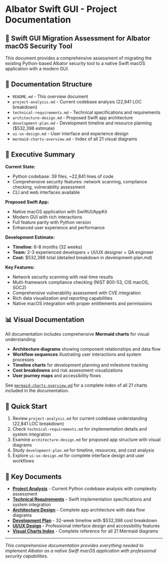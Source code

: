 # Albator Swift GUI - Project Documentation

## 📱 Swift GUI Migration Assessment for Albator macOS Security Tool

This document provides a comprehensive assessment of migrating the existing Python-based Albator security tool to a native Swift macOS application with a modern GUI.

## 📂 Documentation Structure

- `README.md` - This overview document
- `project-analysis.md` - Current codebase analysis (22,841 LOC breakdown)
- `technical-requirements.md` - Technical specifications and requirements
- `architecture-design.md` - Proposed Swift app architecture  
- `development-plan.md` - Development timeline and resource planning ($532,398 estimate)
- `ui-ux-design.md` - User interface and experience design
- `mermaid-charts-overview.md` - Index of all 21 visual diagrams

## 🎯 Executive Summary

**Current State:**
- Python codebase: 39 files, ~22,841 lines of code
- Comprehensive security features: network scanning, compliance checking, vulnerability assessment
- CLI and web interfaces available

**Proposed Swift App:**
- Native macOS application with SwiftUI/AppKit
- Modern GUI with rich interactions
- Full feature parity with Python version
- Enhanced user experience and performance

**Development Estimate:**
- **Timeline:** 6-8 months (32 weeks)
- **Team:** 2-3 experienced developers + UI/UX designer + QA engineer
- **Cost:** $532,398 total (detailed breakdown in development-plan.md)

**Key Features:**
- Network security scanning with real-time results
- Multi-framework compliance checking (NIST 800-53, CIS macOS, SOC2)
- Comprehensive vulnerability assessment with CVE integration
- Rich data visualization and reporting capabilities
- Native macOS integration with proper entitlements and permissions

## 📊 Visual Documentation

All documentation includes comprehensive **Mermaid charts** for visual understanding:

- **Architecture diagrams** showing component relationships and data flow
- **Workflow sequences** illustrating user interactions and system processes  
- **Timeline charts** for development planning and milestone tracking
- **Cost breakdowns** and risk assessment visualizations
- **User journey maps** and accessibility flows

See [`mermaid-charts-overview.md`](./mermaid-charts-overview.md) for a complete index of all 21 charts included in the documentation.

## 🚀 Quick Start

1. Review `project-analysis.md` for current codebase understanding (22,841 LOC breakdown)
2. Check `technical-requirements.md` for implementation details and system integration
3. Examine `architecture-design.md` for proposed app structure with visual diagrams
4. Study `development-plan.md` for timeline, resources, and cost analysis
5. Explore `ui-ux-design.md` for complete interface design and user workflows

## 🔗 Key Documents

- [**Project Analysis**](./project-analysis.md) - Current Python codebase analysis with complexity assessment
- [**Technical Requirements**](./technical-requirements.md) - Swift implementation specifications and system integration
- [**Architecture Design**](./architecture-design.md) - Complete app architecture with data flow diagrams
- [**Development Plan**](./development-plan.md) - 32-week timeline with $532,398 cost breakdown
- [**UI/UX Design**](./ui-ux-design.md) - Professional interface design and accessibility features
- [**Visual Charts Index**](./mermaid-charts-overview.md) - Complete reference for all 21 Mermaid diagrams

---

*This comprehensive documentation provides everything needed to implement Albator as a native Swift macOS application with professional security capabilities.*